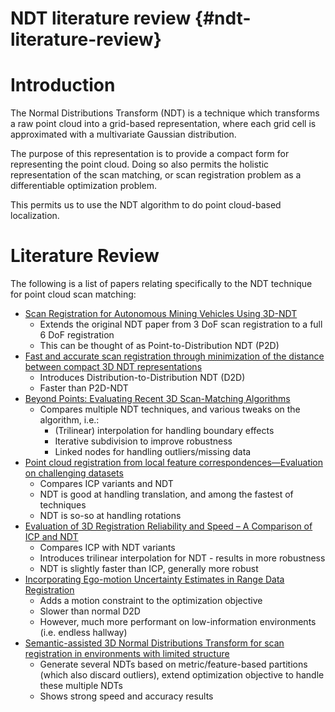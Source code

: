 NDT literature review {#ndt-literature-review}
=============================================

# Introduction

The Normal Distributions Transform (NDT) is a technique which transforms a raw point cloud into a
grid-based representation, where each grid cell is approximated with a multivariate Gaussian
distribution.

The purpose of this representation is to provide a compact form for representing the point cloud.
Doing so also permits the holistic representation of the scan matching, or scan registration problem
as a differentiable optimization problem.

This permits us to use the NDT algorithm to do point cloud-based localization.

# Literature Review

The following is a list of papers relating specifically to the NDT technique for point cloud scan
matching:


- [Scan Registration for Autonomous Mining Vehicles Using 3D-NDT](http://aass.oru.se/Research/mro/publications/2007/Magnusson_etal_2007-JFR-3D_Scan_Registration_for_Autonomous_Mining_Vehicles.pdf)
    - Extends the original NDT paper from 3 DoF scan registration to a full 6 DoF registration
    - This can be thought of as Point-to-Distribution NDT (P2D)
- [Fast and accurate scan registration through minimization of the distance between compact 3D NDT representations](http://citeseerx.ist.psu.edu/viewdoc/download?doi=10.1.1.817.5962&rep=rep1&type=pdf)
    - Introduces Distribution-to-Distribution NDT (D2D)
    - Faster than P2D-NDT
- [Beyond Points: Evaluating Recent 3D Scan-Matching Algorithms](http://spencer.eu/papers/MagnussonICRA2015.pdf)
    - Compares multiple NDT techniques, and various tweaks on the algorithm, i.e.:
        - (Trilinear) interpolation for handling boundary effects
        - Iterative subdivision to improve robustness
        - Linked nodes for handling outliers/missing data
- [Point cloud registration from local feature correspondences—Evaluation on challenging datasets](https://journals.plos.org/plosone/article?id=10.1371/journal.pone.0187943#pone-0187943-t002)
    - Compares ICP variants and NDT
    - NDT is good at handling translation, and among the fastest of techniques
    - NDT is so-so at handling rotations
- [Evaluation of 3D Registration Reliability and Speed – A Comparison of ICP and NDT](https://www.researchgate.net/profile/Achim_Lilienthal/publication/224557318_Evaluation_of_3D_Registration_Reliability_and_Speed_-_A_Comparison_of_ICP_and_NDT/links/0912f508b2e8c8dc02000000/Evaluation-of-3D-Registration-Reliability-and-Speed-A-Comparison-of-ICP-and-NDT.pdf)
    - Compares ICP with NDT variants
    - Introduces trilinear interpolation for NDT - results in more robustness
    - NDT is slightly faster than ICP, generally more robust
- [Incorporating Ego-motion Uncertainty Estimates in Range Data Registration ](http://iliad-project.eu/wp-content/uploads/papers/IROS17_1012_FI.pdf)
    - Adds a motion constraint to the optimization objective
    - Slower than normal D2D
    - However, much more performant on low-information environments (i.e. endless hallway)
- [Semantic-assisted 3D Normal Distributions Transform for scan registration in environments with limited structure](http://eprints.lincoln.ac.uk/28481/1/iros_se_ndt.pdf)
    - Generate several NDTs based on metric/feature-based partitions (which also discard outliers),
    extend optimization objective to handle these multiple NDTs
    - Shows strong speed and accuracy results
